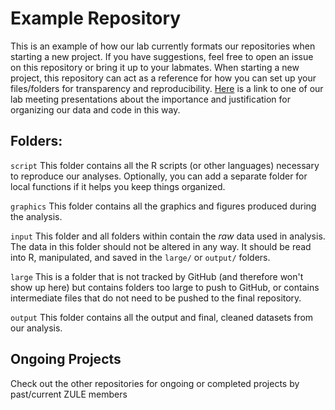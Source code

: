 # Example Repository

This is an example of how our lab currently formats our repositories when starting a new project. If you have suggestions, feel free to open an issue on this repository or bring it up to your labmates. When starting a new project, this repository can act as a reference for how you can set up your files/folders for transparency and reproducibility. [Here](https://docs.google.com/presentation/d/1qNSQs6oabN3tkMpMR_FVOtVCCRRO2qs-87AV3IgE2-o/edit#slide=id.p) is a link to one of our lab meeting presentations about the importance and justification for organizing our data and code in this way.

## Folders:  
`script`
This folder contains all the R scripts (or other languages) necessary to reproduce our analyses. Optionally, you can add a separate folder for local functions if it helps you keep things organized.

`graphics` 
This folder contains all the graphics and figures produced during the analysis.  

`input`
This folder and all folders within contain the _raw_ data used in analysis. The data in this folder should not be altered in any way. It should be read into R, manipulated, and saved in the `large/` or `output/` folders.

`large` 
This is a folder that is not tracked by GitHub (and therefore won't show up here) but contains folders too large to push to GitHub, or contains intermediate files that do not need to be pushed to the final repository.  

`output`
This folder contains all the output and final, cleaned datasets from our analysis.

## Ongoing Projects 
Check out the other repositories for ongoing or completed projects by past/current ZULE members
